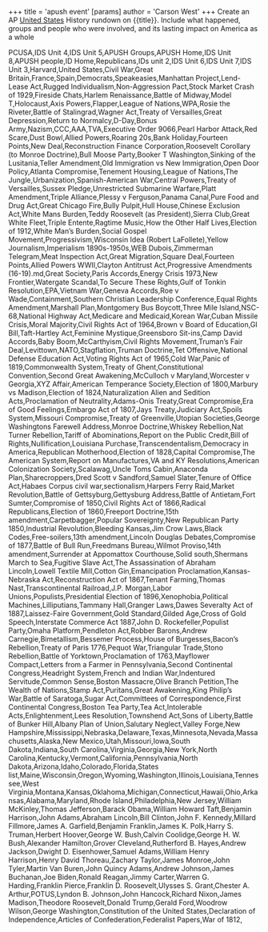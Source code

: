 +++
 title = 'apush event'
[params]
	author = 'Carson West'
+++
Create an AP [United States](./../united-states/) History rundown on {{title}}. Include what happened, groups and people who were involved, and its lasting impact on America as a whole



PCUSA,IDS Unit 4,IDS Unit 5,APUSH Groups,APUSH Home,IDS Unit 8,APUSH people,ID Home,Republicans,IDs unit 2,IDS Unit 6,IDS Unit 7,IDS Unit 3,Harvard,United States,Civil War,Great Britain,France,Spain,Democrats,Speakeasies,Manhattan Project,Lend-Lease Act,Rugged Individualism,Non-Aggression Pact,Stock Market Crash of 1929,Fireside Chats,Harlem Renaissance,Battle of Midway,Model T,Holocaust,Axis Powers,Flapper,League of Nations,WPA,Rosie the Riveter,Battle of Stalingrad,Wagner Act,Treaty of Versailles,Great Depression,Return to Normalcy,D-Day,Bonus Army,Nazism,CCC,AAA,TVA,Executive Order 9066,Pearl Harbor Attack,Red Scare,Dust Bowl,Allied Powers,Roaring 20s,Bank Holiday,Fourteen Points,New Deal,Reconstruction Finance Corporation,Roosevelt Corollary (to Monroe Doctrine),Bull Moose Party,Booker T Washington,Sinking of the Lusitania,Teller Amendment,Old Immigration vs New Immigration,Open Door Policy,Atlanta Compromise,Tenement Housing,League of Nations,The Jungle,Urbanization,Spanish-American War,Central Powers,Treaty of Versailles,Sussex Pledge,Unrestricted Submarine Warfare,Platt Amendment,Triple Alliance,Plessy v Ferguson,Panama Canal,Pure Food and Drug Act,Great Chicago Fire,Bully Pulpit,Hull House,Chinese Exclusion Act,White Mans Burden,Teddy Roosevelt (as President),Sierra Club,Great White Fleet,Triple Entente,Ragtime Music,How the Other Half Lives,Election of 1912,White Man’s Burden,Social Gospel Movement,Progressivism,Wisconsin Idea (Robert LaFollete),Yellow Journalism,Imperialism 1890s-1950s,WEB Dubois,Zimmerman Telegram,Meat Inspection Act,Great Migration,Square Deal,Fourteen Points,Allied Powers WWII,Clayton Antitrust Act,Progressive Amendments (16-19).md,Great Society,Paris Accords,Energy Crisis 1973,New Frontier,Watergate Scandal,To Secure These Rights,Gulf of Tonkin Resolution,EPA,Vietnam War,Geneva Accords,Roe v Wade,Containment,Southern Christian Leadership Conference,Equal Rights Amendment,Marshall Plan,Montgomery Bus Boycott,Three Mile Island,NSC-68,National Highway Act,Medicare and Medicaid,Korean War,Cuban Missile Crisis,Moral Majority,Civil Rights Act of 1964,Brown v Board of Education,GI Bill,Taft-Hartley Act,Feminine Mystique,Greensboro Sit-ins,Camp David Accords,Baby Boom,McCarthyism,Civil Rights Movement,Truman’s Fair Deal,Levittown,NATO,Stagflation,Truman Doctrine,Tet Offensive,National Defense Education Act,Voting Rights Act of 1965,Cold War,Panic of 1819,Commonwealth System,Treaty of Ghent,Constitutional Convention,Second Great Awakening,McCulloch v Maryland,Worcester v Georgia,XYZ Affair,American Temperance Society,Election of 1800,Marbury vs Madison,Election of 1824,Naturalization Alien and Sedition Acts,Proclamation of Neutrality,Adams-Onis Treaty,Great Compromise,Era of Good Feelings,Embargo Act of 1807,Jays Treaty,Judiciary Act,Spoils System,Missouri Compromise,Treaty of Greenville,Utopian Societies,George Washingtons Farewell Address,Monroe Doctrine,Whiskey Rebellion,Nat Turner Rebellion,Tariff of Abominations,Report on the Public Credit,Bill of Rights,Nullification,Louisiana Purchase,Transcendentalism,Democracy in America,Republican Motherhood,Election of 1828,Capital Compromise,The American System,Report on Manufactures,VA and KY Resolutions,American Colonization Society,Scalawag,Uncle Toms Cabin,Anaconda Plan,Sharecroppers,Dred Scott v Sandford,Samuel Slater,Tenure of Office Act,Habaes Corpus civil war,sectionalism,Harpers Ferry Raid,Market Revolution,Battle of Gettsyburg,Gettysburg Address,Battle of Antietam,Fort Sumter,Compromise of 1850,Civil Rights Act of 1866,Radical Republicans,Election of 1860,Freeport Doctrine,15th amendment,Carpetbagger,Popular Sovereignty,New Republican Party 1850,Industrial Revolution,Bleeding Kansas,Jim Crow Laws,Black Codes,Free-soilers,13th amendment,Lincoln Douglas Debates,Compromise of 1877,Battle of Bull Run,Freedmans Bureau,Wilmot Proviso,14th amendment,Surrender at Appomattox Courthouse,Solid south,Shermans March to Sea,Fugitive Slave Act,The Assassination of Abraham Lincoln,Lowell Textile Mill,Cotton Gin,Emancipation Proclamation,Kansas-Nebraska Act,Reconstruction Act of 1867,Tenant Farming,Thomas Nast,Transcontinental Railroad,J.P. Morgan,Labor Unions,Populists,Presidential Election of 1896,Xenophobia,Political Machines,Lilliputians,Tammany Hall,Granger Laws,Dawes Severalty Act of 1887,Laissez-Faire Government,Gold Standard,Gilded Age,Cross of Gold Speech,Interstate Commerce Act 1887,John D. Rockefeller,Populist Party,Omaha Platform,Pendleton Act,Robber Barons,Andrew Carnegie,Bimetallism,Bessemer Process,House of Burgesses,Bacon’s Rebellion,Treaty of Paris 1776,Pequot War,Triangular Trade,Stono Rebellion,Battle of Yorktown,Proclamation of 1763,Mayflower Compact,Letters from a Farmer in Pennsylvania,Second Continental Congress,Headright System,French and Indian War,Indentured Servitude,Common Sense,Boston Massacre,Olive Branch Petition,The Wealth of Nations,Stamp Act,Puritans,Great Awakening,King Philip’s War,Battle of Saratoga,Sugar Act,Committees of Correspondence,First Continental Congress,Boston Tea Party,Tea Act,Intolerable Acts,Enlightenment,Lees Resolution,Townshend Act,Sons of Liberty,Battle of Bunker Hill,Albany Plan of Union,Salutary Neglect,Valley Forge,New Hampshire,Mississippi,Nebraska,Delaware,Texas,Minnesota,Nevada,Massachusetts,Alaska,New Mexico,Utah,Missouri,Iowa,South Dakota,Indiana,South Carolina,Virginia,Georgia,New York,North Carolina,Kentucky,Vermont,California,Pennsylvania,North Dakota,Arizona,Idaho,Colorado,Florida,States list,Maine,Wisconsin,Oregon,Wyoming,Washington,Illinois,Louisiana,Tennessee,West Virginia,Montana,Kansas,Oklahoma,Michigan,Connecticut,Hawaii,Ohio,Arkansas,Alabama,Maryland,Rhode Island,Philadelphia,New Jersey,William McKinley,Thomas Jefferson,Barack Obama,William Howard Taft,Benjamin Harrison,John Adams,Abraham Lincoln,Bill Clinton,John F. Kennedy,Millard Fillmore,James A. Garfield,Benjamin Franklin,James K. Polk,Harry S. Truman,Herbert Hoover,George W. Bush,Calvin Coolidge,George H. W. Bush,Alexander Hamilton,Grover Cleveland,Rutherford B. Hayes,Andrew Jackson,Dwight D. Eisenhower,Samuel Adams,William Henry Harrison,Henry David Thoreau,Zachary Taylor,James Monroe,John Tyler,Martin Van Buren,John Quincy Adams,Andrew Johnson,James Buchanan,Joe Biden,Ronald Reagan,Jimmy Carter,Warren G. Harding,Franklin Pierce,Franklin D. Roosevelt,Ulysses S. Grant,Chester A. Arthur,POTUS,Lyndon B. Johnson,John Hancock,Richard Nixon,James Madison,Theodore Roosevelt,Donald Trump,Gerald Ford,Woodrow Wilson,George Washington,Constitution of the United States,Declaration of Independence,Articles of Confederation,Federalist Papers,War of 1812,